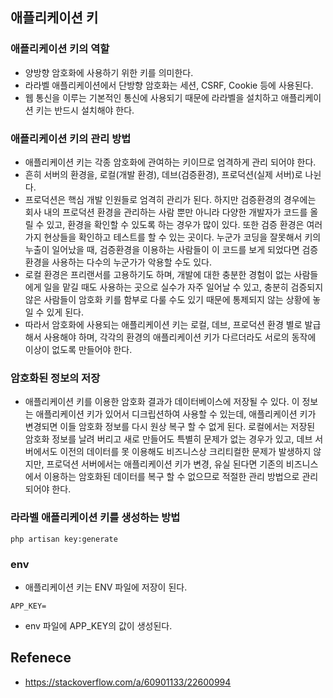 ## 애플리케이션 키

### 애플리케이션 키의 역할
- 양방향 암호화에 사용하기 위한 키를 의미한다.
- 라라벨 애플리케이션에서 단방향 암호화는 세션, CSRF, Cookie 등에 사용된다.
- 웹 통신을 이루는 기본적인 통신에 사용되기 때문에 라라벨을 설치하고 애플리케이션 키는 반드시 설치해야 한다.

### 애플리케이션 키의 관리 방법
- 애플리케이션 키는 각종 암호화에 관여하는 키이므로 엄격하게 관리 되어야 한다.
- 흔히 서버의 환경을, 로컬(개발 환경), 데브(검증환경), 프로덕션(실제 서버)로 나뉜다.
- 프로덕션은 핵심 개발 인원들로 엄격히 관리가 된다. 하지만 검증환경의 경우에는 회사 내의 프로덕션 환경을 관리하는 사람 뿐만 아니라 다양한 개발자가 코드를 올릴 수 있고, 환경을 확인할 수 있도록 하는 경우가 많이 있다. 또한 검증 환경은 여러 가지 현상들을 확인하고 테스트를 할 수 있는 곳이다. 누군가 코딩을 잘못해서 키의 누출이 일어났을 때, 검증환경을 이용하는 사람들이 이 코드를 보게 되었다면 검증환경을 사용하는 다수의 누군가가 악용할 수도 있다.
- 로컬 환경은 프리랜서를 고용하기도 하며, 개발에 대한 충분한 경험이 없는 사람들에게 일을 맡길 때도 사용하는 곳으로 실수가 자주 일어날 수 있고, 충분히 검증되지 않은 사람들이 암호화 키를 함부로 다룰 수도 있기 때문에 통제되지 않는 상황에 놓일 수 있게 된다.
- 따라서 암호화에 사용되는 애플리케이션 키는 로컬, 데브, 프로덕션 환경 별로 발급해서 사용해야 하며, 각각의 환경의 애플리케이션 키가 다르더라도 서로의 동작에 이상이 없도록 만들어야 한다.

### 암호화된 정보의 저장
- 애플리케이션 키를 이용한 암호화 결과가 데이터베이스에 저장될 수 있다. 이 정보는 애플리케이션 키가 있어서 디크립션하여 사용할 수 있는데, 애플리케이션 키가 변경되면 이들 암호화 정보를 다시 원상 복구 할 수 없게 된다. 로컬에서는 저장된 암호화 정보를 날려 버리고 새로 만들어도 특별히 문제가 없는 경우가 있고, 데브 서버에서도 이전의 데이터를 못 이용해도 비즈니스상 크리티컬한 문제가 발생하지 않지만, 프로덕션 서버에서는 애플리케이션 키가 변경, 유실 된다면 기존의 비즈니스에서 이용하는 암호화된 데이터를 복구 할 수 없으므로 적절한 관리 방법으로 관리 되어야 한다.

### 라라벨 애플리케이션 키를 생성하는 방법
```
php artisan key:generate
```

### env
- 애플리케이션 키는 ENV 파일에 저장이 된다.
```
APP_KEY=
```
- env 파일에 APP_KEY의 값이 생성된다.

## Refenece
- https://stackoverflow.com/a/60901133/22600994
